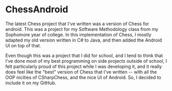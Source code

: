 # ChessAndroid
The latest Chess project that I've written was a version of Chess for android.  This was a project for my Software Methodology class from my Sophomore year of college.  In this implementation of Chess, I mostly adapted my old version written in C# to Java, and then added the Android UI on top of that.

Even though this was a project that I did for school, and I tend to think that I've done most of my best programming on side projects outside of school, I felt particularly proud of this project while I was developing it, and it really does feel like the "best" version of Chess that I've written -- with all the OOP nicities of CSharpChess, and the nice UI of Android.  So, I decided to include it on my GitHub.
